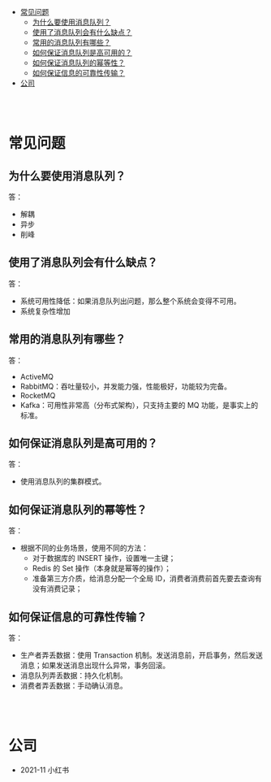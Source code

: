 - [常见问题](#常见问题)
  - [为什么要使用消息队列？](#为什么要使用消息队列)
  - [使用了消息队列会有什么缺点？](#使用了消息队列会有什么缺点)
  - [常用的消息队列有哪些？](#常用的消息队列有哪些)
  - [如何保证消息队列是高可用的？](#如何保证消息队列是高可用的)
  - [如何保证消息队列的幂等性？](#如何保证消息队列的幂等性)
  - [如何保证信息的可靠性传输？](#如何保证信息的可靠性传输)
- [公司](#公司)


</br></br>


# 常见问题
## 为什么要使用消息队列？
答：
- 解耦
- 异步
- 削峰


## 使用了消息队列会有什么缺点？
答：
- 系统可用性降低：如果消息队列出问题，那么整个系统会变得不可用。
- 系统复杂性增加


## 常用的消息队列有哪些？
答：
- ActiveMQ
- RabbitMQ：吞吐量较小，并发能力强，性能极好，功能较为完备。
- RocketMQ
- Kafka：可用性非常高（分布式架构），只支持主要的 MQ 功能，是事实上的标准。


## 如何保证消息队列是高可用的？
答：
- 使用消息队列的集群模式。 


## 如何保证消息队列的幂等性？
答：
- 根据不同的业务场景，使用不同的方法：
  - 对于数据库的 INSERT 操作，设置唯一主键；
  - Redis 的 Set 操作（本身就是幂等的操作）；
  - 准备第三方介质，给消息分配一个全局 ID，消费者消费前首先要去查询有没有消费记录；


## 如何保证信息的可靠性传输？
答：
- 生产者弄丢数据：使用 Transaction 机制。发送消息前，开启事务，然后发送消息；如果发送消息出现什么异常，事务回滚。
- 消息队列弄丢数据：持久化机制。
- 消费者弄丢数据：手动确认消息。


</br></br>


# 公司
- 2021-11 小红书